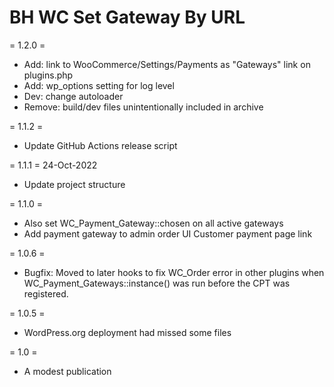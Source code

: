 # BH WC Set Gateway By URL

= 1.2.0 =

* Add: link to WooCommerce/Settings/Payments as "Gateways" link on plugins.php
* Add: wp_options setting for log level
* Dev: change autoloader
* Remove: build/dev files unintentionally included in archive

= 1.1.2 =

* Update GitHub Actions release script

= 1.1.1 = 24-Oct-2022

* Update project structure

= 1.1.0 =

* Also set WC_Payment_Gateway::chosen on all active gateways
* Add payment gateway to admin order UI Customer payment page link

= 1.0.6 =
* Bugfix: Moved to later hooks to fix WC_Order error in other plugins when WC_Payment_Gateways::instance() was run before the CPT was registered.

= 1.0.5 =
* WordPress.org deployment had missed some files

= 1.0 =
* A modest publication